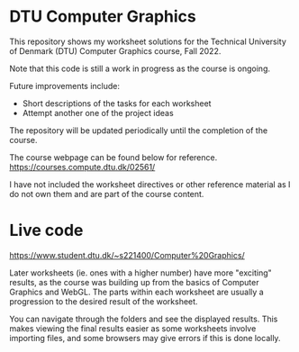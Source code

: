 # DTU Computer Graphics
 This repository shows my worksheet solutions for the Technical University of Denmark (DTU) Computer Graphics course, Fall 2022.
 
 Note that this code is still a work in progress as the course is ongoing.
 
 Future improvements include:
 - Short descriptions of the tasks for each worksheet
 - Attempt another one of the project ideas
 
 The repository will be updated periodically until the completion of the course.
 
 The course webpage can be found below for reference.
 https://courses.compute.dtu.dk/02561/
 
 I have not included the worksheet directives or other reference material as I do not own them and are part of the course content.
 
# Live code
https://www.student.dtu.dk/~s221400/Computer%20Graphics/

Later worksheets (ie. ones with a higher number) have more "exciting" results, as the course was building up from the basics of Computer Graphics and WebGL. The parts within each worksheet are usually a progression to the desired result of the worksheet.

You can navigate through the folders and see the displayed results. This makes viewing the final results easier as some worksheets involve importing files, and some browsers may give errors if this is done locally.
